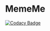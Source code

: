 # MemeMe

[![Codacy Badge](https://app.codacy.com/project/badge/Grade/1ffa617525a345f3b383426f5201ec15)](https://www.codacy.com/gh/WK-CourseWork/MemeMe/dashboard?utm_source=github.com&amp;utm_medium=referral&amp;utm_content=WK-CourseWork/MemeMe&amp;utm_campaign=Badge_Grade)
